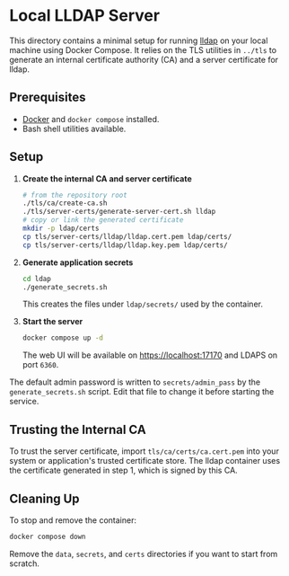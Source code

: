 # Local LLDAP Server

This directory contains a minimal setup for running [lldap](https://github.com/lldap/lldap)
on your local machine using Docker Compose. It relies on the TLS utilities in
`../tls` to generate an internal certificate authority (CA) and a server
certificate for lldap.

## Prerequisites
- [Docker](https://docs.docker.com/get-docker/) and `docker compose` installed.
- Bash shell utilities available.

## Setup
1. **Create the internal CA and server certificate**
   ```bash
   # from the repository root
   ./tls/ca/create-ca.sh
   ./tls/server-certs/generate-server-cert.sh lldap
   # copy or link the generated certificate
   mkdir -p ldap/certs
   cp tls/server-certs/lldap/lldap.cert.pem ldap/certs/
   cp tls/server-certs/lldap/lldap.key.pem ldap/certs/
   ```

2. **Generate application secrets**
   ```bash
   cd ldap
   ./generate_secrets.sh
   ```
   This creates the files under `ldap/secrets/` used by the container.

3. **Start the server**
   ```bash
   docker compose up -d
   ```
   The web UI will be available on [https://localhost:17170](https://localhost:17170)
   and LDAPS on port `6360`.

The default admin password is written to `secrets/admin_pass` by the
`generate_secrets.sh` script. Edit that file to change it before starting the
service.

## Trusting the Internal CA
To trust the server certificate, import `tls/ca/certs/ca.cert.pem` into your
system or application's trusted certificate store. The lldap container uses the
certificate generated in step 1, which is signed by this CA.

## Cleaning Up
To stop and remove the container:
```bash
docker compose down
```
Remove the `data`, `secrets`, and `certs` directories if you want to start from
scratch.
